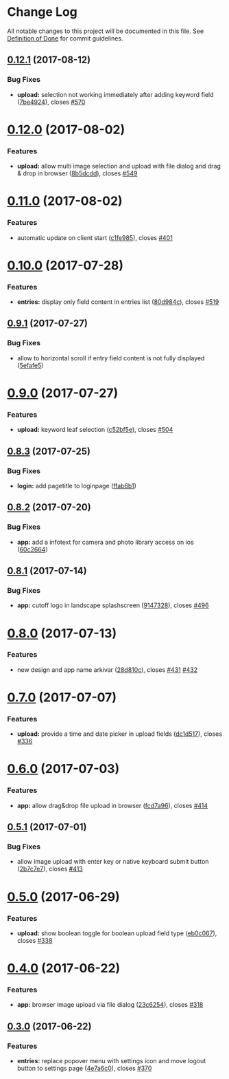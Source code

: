 # Change Log

All notable changes to this project will be documented in this file. See  [Definition of Done](CONTRIBUTING.md) for commit guidelines.

<a name="0.12.1"></a>
## [0.12.1](https://github.com/IMSmobile/app/compare/0.12.0...v0.12.1) (2017-08-12)


### Bug Fixes

* **upload:** selection not working immediately after adding keyword field ([7be4924](https://github.com/IMSmobile/app/commit/7be4924)), closes [#570](https://github.com/IMSmobile/app/issues/570)



<a name="0.12.0"></a>
# [0.12.0](https://github.com/IMSmobile/app/compare/0.11.0...v0.12.0) (2017-08-02)


### Features

* **upload:** allow multi image selection and upload with file dialog and drag & drop in browser ([8b5dcdd](https://github.com/IMSmobile/app/commit/8b5dcdd)), closes [#549](https://github.com/IMSmobile/app/issues/549)



<a name="0.11.0"></a>
# [0.11.0](https://github.com/IMSmobile/app/compare/0.10.0...v0.11.0) (2017-08-02)


### Features

* automatic update on client start ([c1fe985](https://github.com/IMSmobile/app/commit/c1fe985)), closes [#401](https://github.com/IMSmobile/app/issues/401)



<a name="0.10.0"></a>
# [0.10.0](https://github.com/IMSmobile/app/compare/0.9.1...v0.10.0) (2017-07-28)


### Features

* **entries:** display only field content in entries list ([80d984c](https://github.com/IMSmobile/app/commit/80d984c)), closes [#519](https://github.com/IMSmobile/app/issues/519)



<a name="0.9.1"></a>
## [0.9.1](https://github.com/IMSmobile/app/compare/0.9.0...v0.9.1) (2017-07-27)


### Bug Fixes

* allow to horizontal scroll if entry field content is not fully displayed ([5efafe5](https://github.com/IMSmobile/app/commit/5efafe5))



<a name="0.9.0"></a>
# [0.9.0](https://github.com/IMSmobile/app/compare/0.8.3...v0.9.0) (2017-07-27)


### Features

* **upload:** keyword leaf selection ([c52bf5e](https://github.com/IMSmobile/app/commit/c52bf5e)), closes [#504](https://github.com/IMSmobile/app/issues/504)



<a name="0.8.3"></a>
## [0.8.3](https://github.com/IMSmobile/app/compare/0.8.2...v0.8.3) (2017-07-25)


### Bug Fixes

* **login:** add pagetitle to loginpage ([ffab6b1](https://github.com/IMSmobile/app/commit/ffab6b1))



<a name="0.8.2"></a>
## [0.8.2](https://github.com/IMSmobile/app/compare/0.8.1...v0.8.2) (2017-07-20)


### Bug Fixes

* **app:** add a infotext for camera and photo library access on ios ([60c2664](https://github.com/IMSmobile/app/commit/60c2664))



<a name="0.8.1"></a>
## [0.8.1](https://github.com/IMSmobile/app/compare/0.8.0...v0.8.1) (2017-07-14)


### Bug Fixes

* **app:** cutoff logo in landscape splashscreen ([9147328](https://github.com/IMSmobile/app/commit/9147328)), closes [#496](https://github.com/IMSmobile/app/issues/496)



<a name="0.8.0"></a>
# [0.8.0](https://github.com/IMSmobile/app/compare/0.7.0...v0.8.0) (2017-07-13)


### Features

* new design and app name arkivar ([28d810c](https://github.com/IMSmobile/app/commit/28d810c)), closes [#431](https://github.com/IMSmobile/app/issues/431) [#432](https://github.com/IMSmobile/app/issues/432)



<a name="0.7.0"></a>
# [0.7.0](https://github.com/IMSmobile/app/compare/0.6.0...v0.7.0) (2017-07-07)


### Features

* **upload:** provide a time and date picker in upload fields ([dc1d517](https://github.com/IMSmobile/app/commit/dc1d517)), closes [#336](https://github.com/IMSmobile/app/issues/336)



<a name="0.6.0"></a>
# [0.6.0](https://github.com/IMSmobile/app/compare/0.5.1...v0.6.0) (2017-07-03)


### Features

* **app:** allow drag&drop file upload in browser ([fcd7a96](https://github.com/IMSmobile/app/commit/fcd7a96)), closes [#414](https://github.com/IMSmobile/app/issues/414)



<a name="0.5.1"></a>
## [0.5.1](https://github.com/IMSmobile/app/compare/0.5.0...v0.5.1) (2017-07-01)


### Bug Fixes

* allow image upload with enter key or native keyboard submit button ([2b7c7e7](https://github.com/IMSmobile/app/commit/2b7c7e7)), closes [#413](https://github.com/IMSmobile/app/issues/413)



<a name="0.5.0"></a>
# [0.5.0](https://github.com/IMSmobile/app/compare/0.4.0...v0.5.0) (2017-06-29)


### Features

* **upload:** show boolean toggle for boolean upload field type ([eb0c067](https://github.com/IMSmobile/app/commit/eb0c067)), closes [#338](https://github.com/IMSmobile/app/issues/338)



<a name="0.4.0"></a>
# [0.4.0](https://github.com/IMSmobile/app/compare/0.3.0...0.4.0) (2017-06-22)


### Features

* **app:** browser image upload via file dialog ([23c6254](https://github.com/IMSmobile/app/commit/23c6254)), closes [#318](https://github.com/IMSmobile/app/issues/318)




<a name="0.3.0"></a>
## [0.3.0](https://github.com/IMSmobile/app/compare/0.2.1...0.3.0) (2017-06-22)


### Features

* **entries:** replace popover menu with settings icon and move logout button to settings page ([4e7a6c0](https://github.com/IMSmobile/app/commit/4e7a6c0)), closes [#370](https://github.com/IMSmobile/app/issues/370)
